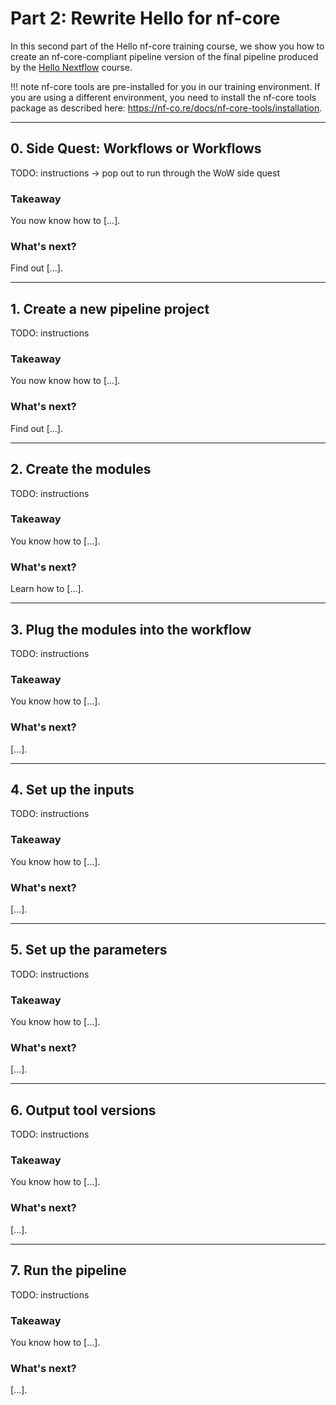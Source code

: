 # Part 2: Rewrite Hello for nf-core

In this second part of the Hello nf-core training course, we show you how to create an nf-core-compliant pipeline version of the final pipeline produced by the [Hello Nextflow](../hello_nextflow/index.md) course.

!!! note
nf-core tools are pre-installed for you in our training environment.
If you are using a different environment, you need to install the nf-core tools package as described here: https://nf-co.re/docs/nf-core-tools/installation.

---

## 0. Side Quest: Workflows or Workflows

TODO: instructions -> pop out to run through the WoW side quest

### Takeaway

You now know how to [...].

### What's next?

Find out [...].

---

## 1. Create a new pipeline project

TODO: instructions

### Takeaway

You now know how to [...].

### What's next?

Find out [...].

---

## 2. Create the modules

TODO: instructions

### Takeaway

You know how to [...].

### What's next?

Learn how to [...].

---

## 3. Plug the modules into the workflow

TODO: instructions

### Takeaway

You know how to [...].

### What's next?

[...].

---

## 4. Set up the inputs

TODO: instructions

### Takeaway

You know how to [...].

### What's next?

[...].

---

## 5. Set up the parameters

TODO: instructions

### Takeaway

You know how to [...].

### What's next?

[...].

---

## 6. Output tool versions

TODO: instructions

### Takeaway

You know how to [...].

### What's next?

[...].

---

## 7. Run the pipeline

TODO: instructions

### Takeaway

You know how to [...].

### What's next?

[...].
